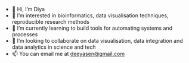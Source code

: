 - 👋 Hi, I’m Diya
- 👀 I’m interested in bioinformatics, data visualisation techniques, reproducible research methods
- 🌱 I’m currently learning to build tools for automating systems and processes 
- 💞️ I’m looking to collaborate on data visualisation, data integration and data analytics in science and tech
- 📫 You can email me at deeyasen@gmail.com

<!---
diyasen2021/diyasen2021 is a ✨ special ✨ repository because its `README.md` (this file) appears on your GitHub profile.
You can click the Preview link to take a look at your changes.
--->
